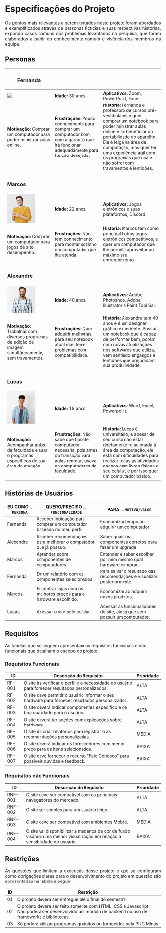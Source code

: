 # Especificações do Projeto

<p align= "justify">Os pontos mais relevantes a serem tratados neste projeto foram abordados e exemplificados através de personas fictícias e suas respectivas histórias, expondo casos comuns dos problemas levantados na pesquisa, que foram elaborados a partir do conhecimento comum e vivência dos membros da equipe.</p>

## Personas

|<h3>**Fernanda**</h3> |  ||
| ------------------------------------------------------- | -------------------| ---------|
| <img src=img/personas/fernanda.jpg width="90">| **Idade:** 30 anos. | **Aplicativos:** Zoom, PowerPoint, Excel. |
**Motivação:**  Comprar um computador para poder ministrar aulas online.| **Frustrações:**  Pouco conhecimento para comprar um computador bom, com a garantia que irá funcionar adequadamente para  função desejada.  |  **História:** Fernanda é professora de cursos pré-vestibulares e quer comprar um notebook para poder ministrar aulas online e se beneficiar da portabilidade do aparelho. Ela é leiga na área da computação, mas quer ter uma experiência ágil com os programas que usa e não sofrer com travamentos e lentidões.
| |  |  |
|<h3>**Marcos**</h3> | | |
| <img src=img/personas/marcos.jpg width="90"> | **Idade:** 22 anos. | **Aplicativos:** Jogos eletrônicos e suas plataformas, Discord. |
|**Motivação:** Comprar um computador para jogos de alto desempenho.|**Frustrações:** Não tem conhecimento para montar sozinho um computador que lhe atenda.|**Historia:** Marcos tem como principal hobby jogos eletrônicos competitivos, e quer um computador que lhe permita aproveitar ao máximo seu entretenimento. |
| | | | 
| <h3>**Alexandre**</h3> | | |
| <img src=img/personas/alexandre.jpg width="90"> | **Idade:** 40 anos. | **Aplicativos:** Adobe Photoshop, Adobe Illustrator e Paint Tool Sai. |
|  **Motivação:** Trabalhar com diversos programas de edição de imagem simultâneamente, sem travamentos.| **Frustrações:** Quer adquirir melhorias para seu notebook atual mas teme problemas com compatibilidade.  | **História:** Alexandre tem 40 anos e é um designer gráfico experiente. Possui um notebook que é capaz de performar bem, porém com novas atualizações nos softwares que utiliza, vem sentindo engasgos e lentidões que prejudicam sua produtividade.
| | | |
| <h3>**Lucas**</h3>| | |
| <img src=img/personas/lucas.jpg width="90"> | **Idade:** 18 anos. | **Aplicativos:** Word, Excel, Powerpoint. |
|  **Motivação:** Acompanhar aulas da faculdade e usar o programas específicos de sua área de atuação.| **Frustrações:** Não sabe que tipo de computador necessita, pois antes do transição para aulas remotas usava os computadores da faculdade.|**Historia:** Lucas é universitário, e apesar de seu curso não estar diretamente relacionada à área da computação, ele está com dificuldades para realizar todas as atividades apenas com livros físicos e seu celular, e por isso quer um computador básico.|

## Histórias de Usuários

|EU COMO... `PERSONA`| QUERO/PRECISO ... `FUNCIONALIDADE` |PARA ... `MOTIVO/VALOR`                 |
|--------------------|------------------------------------|----------------------------------------|
| Fernanda | Receber indicação para comprar um computador baseado no meu perfil. | Economizar tempo ao adquirir um computador.
| Alexandre | Receber recomendações para melhorar o computador que já possuo. | Saber quais os componentes corretos para fazer um upgrade. |
| Marcos | Aprender sobre componentes de computadores. | Entender e saber escolher por mim mesmo qual hardware comprar. |
|Fernanda|De um relatório com os componentes selecionados.| Para salvar o resultado das recomendações e visualizar posteriormente.
|Marcos|Encontrar lojas com os melhores preços para o hardware escolhido.| Economizar ao adquirir novos produtos.
| Lucas | Acessar o site pelo celular. | Acessar as funcionalidades do site, ainda que sem possuir um computador. |

## Requisitos

As tabelas que se seguem apresentam os requisitos funcionais e não funcionais que detalham o escopo do projeto.

### Requisitos Funcionais

|ID    | Descrição do Requisito  | Prioridade |
|------|-----------------------------------------|----|
|RF-001| O site irá verificar o perfil e a necessidade do usuário para fornecer resultados personalizados. | ALTA | 
|RF-002| O site deve permitir o usuário informar o seu hardware para fornecer resultados personalizados. | ALTA |
|RF-003| O site deverá indicar componentes especifico e de boa qualidade para o usuário.| ALTA |
|RF-004 | O site deverá ter seções com explicações sobre hardware. | ALTA
|RF-005| O site irá criar relatórios para registrar o as recomendações personalizadas.| MÉDIA |
|RF-006| O site deverá indicar os fornecedores com menor preço para os itens selecionados. | BAIXA |
|RF-007 | O site deve fornecer o recurso "Fale Conosco" para possíveis duvidas e feedback. | BAIXA |

### Requisitos não Funcionais

|ID     | Descrição do Requisito  |Prioridade |
|-------|-------------------------|----|
|RNF-001| O site deve ser compatível com os principais navegadores do mercado.| ALTA |
|RNF-002| O site ser simples para um usuário leigo. | ALTA |
|RNF-003| O site deve ser compatível com ambientes Mobile. | MÉDIA |
|RNF-004| O site vai disponibilizar a mudança de cor de fundo visando uma melhor visualização em relação a sensibilidade do usuário. | BAIXA |

## Restrições

<p align= "justify">As questões que limitam a execução desse projeto e que se configuram como obrigações claras para o desenvolvimento do projeto em questão são apresentadas na tabela a seguir</p>

|ID| Restrição                                             |
|--|-------------------------------------------------------|
|01| O projeto deverá ser entregue até o final do semestre |
|02| O projeto deverá ser feito somente com HTML, CSS e Javascript. Não poderá ser desenvolvido um módulo de backend ou uso de frameworks e bibliotecas. |
|03| Só poderá utilizar programas gratuitos ou fornecidos pela PUC Minas |
